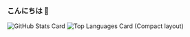 ### こんにちは 👋

![GitHub Stats Card](https://github-readme-stats.vercel.app/api?username=akki1027&theme=algolia&show_icons=true)
![Top Languages Card (Compact layout)](https://github-readme-stats.vercel.app/api/top-langs/?username=akki1027&layout=compact&theme=algolia)


<!--
**akki1027/akki1027** is a ✨ _special_ ✨ repository because its `README.md` (this file) appears on your GitHub profile.

Here are some ideas to get you started:

- 🔭 I’m currently working on ...
- 🌱 I’m currently learning ...
- 👯 I’m looking to collaborate on ...
- 🤔 I’m looking for help with ...
- 💬 Ask me about ...
- 📫 How to reach me: ...
- 😄 Pronouns: ...
- ⚡ Fun fact: ...
-->
